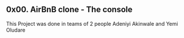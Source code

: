 ## 0x00. AirBnB clone - The console

This Project was done in teams of 2 people Adeniyi Akinwale and Yemi Oludare
